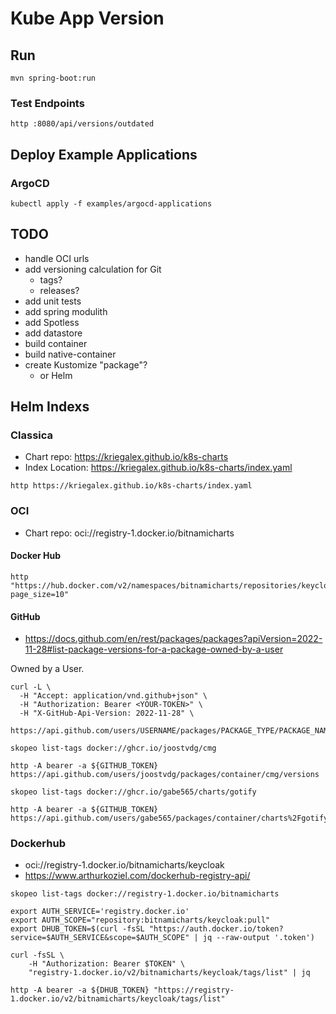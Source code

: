 # Kube App Version

## Run

```shell
mvn spring-boot:run
```

### Test Endpoints

```shell
http :8080/api/versions/outdated
```

## Deploy Example Applications

### ArgoCD

```shell
kubectl apply -f examples/argocd-applications 
```

## TODO

* handle OCI urls
* add versioning calculation for Git
  * tags?
  * releases?
* add unit tests
* add spring modulith
* add Spotless
* add datastore
* build container
* build native-container
* create Kustomize "package"?
  * or Helm

## Helm Indexs

### Classica

* Chart repo: https://kriegalex.github.io/k8s-charts
* Index Location:  https://kriegalex.github.io/k8s-charts/index.yaml

```shell
http https://kriegalex.github.io/k8s-charts/index.yaml
```

### OCI

* Chart repo: oci://registry-1.docker.io/bitnamicharts


#### Docker Hub

```shell
http "https://hub.docker.com/v2/namespaces/bitnamicharts/repositories/keycloak/tags?page_size=10"
```

#### GitHub

* https://docs.github.com/en/rest/packages/packages?apiVersion=2022-11-28#list-package-versions-for-a-package-owned-by-a-user

Owned by a User.

```shell
curl -L \
  -H "Accept: application/vnd.github+json" \
  -H "Authorization: Bearer <YOUR-TOKEN>" \
  -H "X-GitHub-Api-Version: 2022-11-28" \
  https://api.github.com/users/USERNAME/packages/PACKAGE_TYPE/PACKAGE_NAME/versions
```

```shell
skopeo list-tags docker://ghcr.io/joostvdg/cmg
```

```shell
http -A bearer -a ${GITHUB_TOKEN} https://api.github.com/users/joostvdg/packages/container/cmg/versions
```

```shell
skopeo list-tags docker://ghcr.io/gabe565/charts/gotify
```

```shell
http -A bearer -a ${GITHUB_TOKEN} https://api.github.com/users/gabe565/packages/container/charts%2Fgotify/versions
```

### Dockerhub

* oci://registry-1.docker.io/bitnamicharts/keycloak
* https://www.arthurkoziel.com/dockerhub-registry-api/

```shell
skopeo list-tags docker://registry-1.docker.io/bitnamicharts
```

```shell
export AUTH_SERVICE='registry.docker.io'
export AUTH_SCOPE="repository:bitnamicharts/keycloak:pull"
export DHUB_TOKEN=$(curl -fsSL "https://auth.docker.io/token?service=$AUTH_SERVICE&scope=$AUTH_SCOPE" | jq --raw-output '.token')
```

```shell
curl -fsSL \
    -H "Authorization: Bearer $TOKEN" \
    "registry-1.docker.io/v2/bitnamicharts/keycloak/tags/list" | jq
```

```shell
http -A bearer -a ${DHUB_TOKEN} "https://registry-1.docker.io/v2/bitnamicharts/keycloak/tags/list"
```